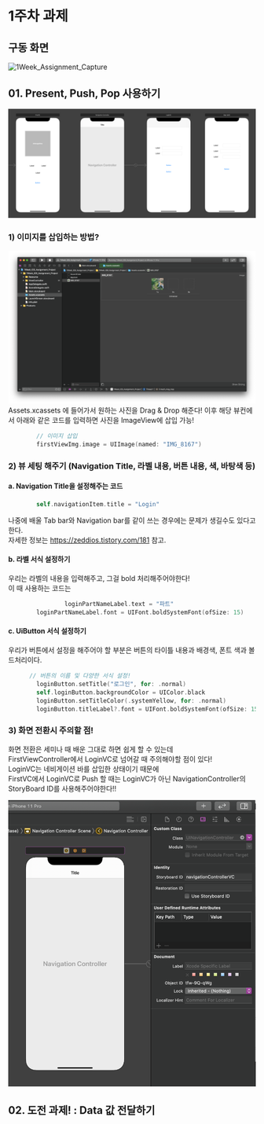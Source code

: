 # 1주차 과제

## 구동 화면
![1Week_Assignment_Capture](/ReadMe/ReadMeAsset/1Week_Simulater.gif)

## 01. Present, Push, Pop 사용하기 
![1Week_Assignment1](/ReadMe/ReadMeAsset/1Week_Assignment1.png)

### 1) 이미지를 삽입하는 방법?
![1Week_Assignment2](/ReadMe/ReadMeAsset/1Week_Assignment2.png)
Assets.xcassets 에 들어가서 원하는 사진을 Drag & Drop 해준다!
이후 해당 뷰컨에서 아래와 같은 코드를 입력하면 사진을 ImageView에 삽입 가능!

```Swift
        // 이미지 삽입
        firstViewImg.image = UIImage(named: "IMG_8167")
```

### 2) 뷰 세팅 해주기 (Navigation Title, 라벨 내용, 버튼 내용, 색, 바탕색 등)
#### a. Navigation Title을 설정해주는 코드
```Swift
        self.navigationItem.title = "Login"
```

나중에 배울 Tab bar와 Navigation bar를 같이 쓰는 경우에는 문제가 생길수도 있다고 한다.  
자세한 정보는 https://zeddios.tistory.com/181 참고.

#### b. 라벨 서식 설정하기 
우리는 라벨의 내용을 입력해주고, 그걸 bold 처리해주어야한다!  
이 때 사용하는 코드는  
```Swift
				loginPartNameLabel.text = "파트"
        loginPartNameLabel.font = UIFont.boldSystemFont(ofSize: 15)
```

#### c. UiButton 서식 설정하기
우리가 버튼에서 설정을 해주어야 할 부분은 버튼의 타이틀 내용과 배경색, 폰트 색과 볼드처리이다.

```Swift
      // 버튼의 이름 및 다양한 서식 설정! 
        loginButton.setTitle("로그인", for: .normal)
        self.loginButton.backgroundColor = UIColor.black
        loginButton.setTitleColor(.systemYellow, for: .normal)
        loginButton.titleLabel?.font = UIFont.boldSystemFont(ofSize: 15)
```


### 3) 화면 전환시 주의할 점!
화면 전환은 세미나 때 배운 그대로 하면 쉽게 할 수 있는데  
FirstViewController에서 LoginVC로 넘어갈 때 주의해야할 점이 있다!  
LoginVC는 네비게이션 바를 삽입한 상태이기 때문에   
FirstVC에서 LoginVC로 Push 할 때는  LoginVC가 아닌 NavigationController의 StoryBoard ID를 사용해주어야한다!!  

![1Week_Assignment3](/ReadMe/ReadMeAsset/1Week_Assignment3.png)



## 02. 도전 과제! : Data 값 전달하기


```Swift

```

